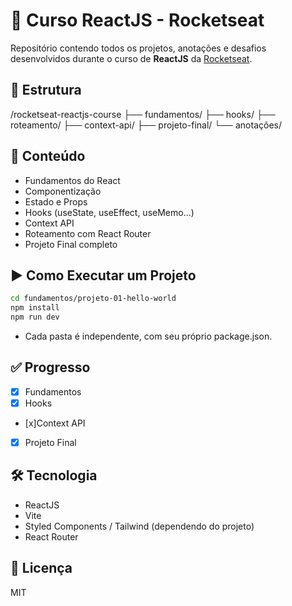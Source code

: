 # 🚀 Curso ReactJS - Rocketseat

Repositório contendo todos os projetos, anotações e desafios desenvolvidos durante o curso de **ReactJS** da [Rocketseat](https://rocketseat.com.br).

## 📁 Estrutura

/rocketseat-reactjs-course
├── fundamentos/
├── hooks/
├── roteamento/
├── context-api/
├── projeto-final/
└── anotações/


## 🧠 Conteúdo

- Fundamentos do React
- Componentização
- Estado e Props
- Hooks (useState, useEffect, useMemo...)
- Context API
- Roteamento com React Router
- Projeto Final completo

## ▶️ Como Executar um Projeto

```bash
cd fundamentos/projeto-01-hello-world
npm install
npm run dev
```

- Cada pasta é independente, com seu próprio package.json.

## ✅ Progresso

- [x] Fundamentos
- [x] Hooks
- [x]Context API
- [x] Projeto Final

## 🛠️ Tecnologia

- ReactJS
- Vite
- Styled Components / Tailwind (dependendo do projeto)
- React Router

## 📄 Licença

MIT

